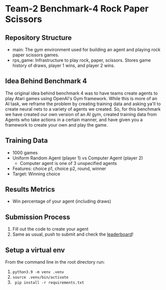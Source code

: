 # Team-2 Benchmark-4 Rock Paper Scissors

## Repository Structure

- main: The gym environment used for building an agent and playing rock paper scissors games.
- rps_game: Infrastructure to play rock, paper, scissors. Stores game history of draws, player 1 wins, and player 2 wins.

## Idea Behind Benchmark 4

The original idea behind benchmark 4 was to have teams create agents to play Atari games using OpenAI's Gym framework.
While this is more of an AI task, we reframe the problem by creating training data and asking ya'll to create neural nets to a variety of agents we created. So,
for this benchmark we have created our own version of an AI gym, created training data from Agents who take actions in a certain manner, and have given you a framework
to create your own and play the game.

## Training Data

- 1000 games
- Uniform Random Agent (player 1) vs Computer Agent (player 2)
  - Computer agent is one of 3 unspecified agents
- Features: choice p1, choice p2, round, winner
- Target: Winning choice

## Results Metrics

- Win percentage of your agent (including draws)

## Submission Process

1. Fill out the code to create your agent
2. Same as usual, push to submit and check the [leaderboard](https://csc-566-benchmark-results.netlify.app/)!

## Setup a virtual env

From the command line in the root directory run:

1. `python3.9 -m venv .venv`
2. `source .venv/bin/activate`
3. ` pip install -r requirements.txt`
